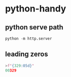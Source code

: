 # python-handy
## python serve path
```python
python -m http.server
```
## leading zeros
```python
>f"{329:05d}"
00329
```
